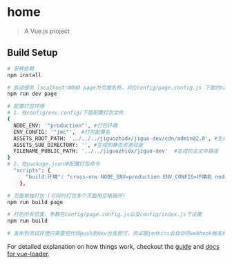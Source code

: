 # home

> A Vue.js project

## Build Setup

``` bash
# 安转依赖
npm install

# 启动服务 localhost:8080 page为页面名称，对应config/page.config.js 下面的name项 默认index
npm run dev page

# 配置打包环境
# 1、在config/env.config/下面配置打包文件
{
  NODE_ENV: '"production"', #打包环境
  ENV_CONFIG: '"jmc"',  #打包配置名
  ASSETS_ROOT_PATH: '../../../jiguozhidx/jiguo-dev/cdn/admin@2.0', #生成的静态资源路径
  ASSETS_SUB_DIRECTORY: '', #生成的静态资源目录
  FILENAME_PUBLIC_PATH: '../../jiguozhidx/jiguo-dev'  #生成的主文件路径
}
# 2、在package.json中配置打包命令
  "scripts": {
      "build:环境": "cross-env NODE_ENV=production ENV_CONFIG=环境名 node build/build.js",
    },

# 页面单独打包 (可同时打包多个页面用空格隔开)
npm run build page

# 打包所有页面，参数在config/page.config.js以及config/index.js下设置
npm run build

# 发布到测试环境只需要把代码push到dev分支即可，测试服jenkins会自动呗webhook触发构建
```

For detailed explanation on how things work, checkout the [guide](http://vuejs-templates.github.io/webpack/) and [docs for vue-loader](http://vuejs.github.io/vue-loader).
